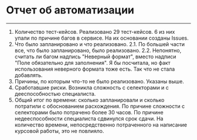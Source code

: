 # Отчет об автоматизации 
***

1. Количество тест-кейсов.
Реализовано 29 тест-кейсов. 6 из них упали по причине багов в сервисе. На их основании созданы Issues. 
2. Что было запланировано и что реализовано.
2.1. По большей части все, что было запланировано, было реализовано.
2.2. Непонятно, считать ли багом надпись "Неверный формат", вместо надписи "Поле обязательно для заполнения". Я бы посчитала, но факт использования неверного формата тоже есть. Так что не стала добавлять.
3. Причины, по которым что-то не было реализовано.
Указаны выше.
4. Сработавшие риски.
Возникла сложность с селекторами и с дееспособностью специалиста.
5. Общий итог по времени: сколько запланировали и сколько потратили с обоснованием расхождения.
По причине сложности с селекторами было потрачено более 30 часов.
По причине недееспособности специалиста сдвинулся срок сдачи. На количество времени, непосредственно потраченного на написание курсовой работы, это не повлияло.



